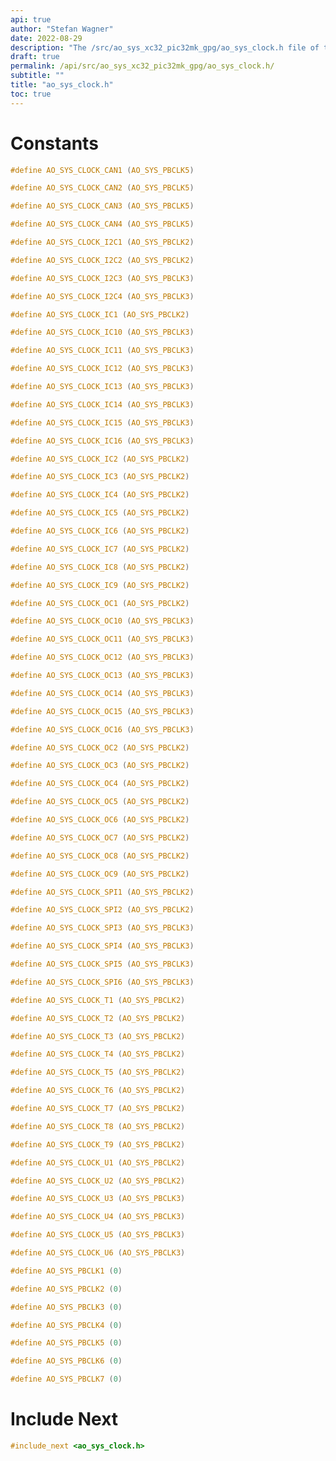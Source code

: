 ```yaml
---
api: true
author: "Stefan Wagner"
date: 2022-08-29
description: "The /src/ao_sys_xc32_pic32mk_gpg/ao_sys_clock.h file of the ao real-time operating system."
draft: true
permalink: /api/src/ao_sys_xc32_pic32mk_gpg/ao_sys_clock.h/
subtitle: ""
title: "ao_sys_clock.h"
toc: true
---
```


# Constants

```c
#define AO_SYS_CLOCK_CAN1 (AO_SYS_PBCLK5)
```

```c
#define AO_SYS_CLOCK_CAN2 (AO_SYS_PBCLK5)
```

```c
#define AO_SYS_CLOCK_CAN3 (AO_SYS_PBCLK5)
```

```c
#define AO_SYS_CLOCK_CAN4 (AO_SYS_PBCLK5)
```

```c
#define AO_SYS_CLOCK_I2C1 (AO_SYS_PBCLK2)
```

```c
#define AO_SYS_CLOCK_I2C2 (AO_SYS_PBCLK2)
```

```c
#define AO_SYS_CLOCK_I2C3 (AO_SYS_PBCLK3)
```

```c
#define AO_SYS_CLOCK_I2C4 (AO_SYS_PBCLK3)
```

```c
#define AO_SYS_CLOCK_IC1 (AO_SYS_PBCLK2)
```

```c
#define AO_SYS_CLOCK_IC10 (AO_SYS_PBCLK3)
```

```c
#define AO_SYS_CLOCK_IC11 (AO_SYS_PBCLK3)
```

```c
#define AO_SYS_CLOCK_IC12 (AO_SYS_PBCLK3)
```

```c
#define AO_SYS_CLOCK_IC13 (AO_SYS_PBCLK3)
```

```c
#define AO_SYS_CLOCK_IC14 (AO_SYS_PBCLK3)
```

```c
#define AO_SYS_CLOCK_IC15 (AO_SYS_PBCLK3)
```

```c
#define AO_SYS_CLOCK_IC16 (AO_SYS_PBCLK3)
```

```c
#define AO_SYS_CLOCK_IC2 (AO_SYS_PBCLK2)
```

```c
#define AO_SYS_CLOCK_IC3 (AO_SYS_PBCLK2)
```

```c
#define AO_SYS_CLOCK_IC4 (AO_SYS_PBCLK2)
```

```c
#define AO_SYS_CLOCK_IC5 (AO_SYS_PBCLK2)
```

```c
#define AO_SYS_CLOCK_IC6 (AO_SYS_PBCLK2)
```

```c
#define AO_SYS_CLOCK_IC7 (AO_SYS_PBCLK2)
```

```c
#define AO_SYS_CLOCK_IC8 (AO_SYS_PBCLK2)
```

```c
#define AO_SYS_CLOCK_IC9 (AO_SYS_PBCLK2)
```

```c
#define AO_SYS_CLOCK_OC1 (AO_SYS_PBCLK2)
```

```c
#define AO_SYS_CLOCK_OC10 (AO_SYS_PBCLK3)
```

```c
#define AO_SYS_CLOCK_OC11 (AO_SYS_PBCLK3)
```

```c
#define AO_SYS_CLOCK_OC12 (AO_SYS_PBCLK3)
```

```c
#define AO_SYS_CLOCK_OC13 (AO_SYS_PBCLK3)
```

```c
#define AO_SYS_CLOCK_OC14 (AO_SYS_PBCLK3)
```

```c
#define AO_SYS_CLOCK_OC15 (AO_SYS_PBCLK3)
```

```c
#define AO_SYS_CLOCK_OC16 (AO_SYS_PBCLK3)
```

```c
#define AO_SYS_CLOCK_OC2 (AO_SYS_PBCLK2)
```

```c
#define AO_SYS_CLOCK_OC3 (AO_SYS_PBCLK2)
```

```c
#define AO_SYS_CLOCK_OC4 (AO_SYS_PBCLK2)
```

```c
#define AO_SYS_CLOCK_OC5 (AO_SYS_PBCLK2)
```

```c
#define AO_SYS_CLOCK_OC6 (AO_SYS_PBCLK2)
```

```c
#define AO_SYS_CLOCK_OC7 (AO_SYS_PBCLK2)
```

```c
#define AO_SYS_CLOCK_OC8 (AO_SYS_PBCLK2)
```

```c
#define AO_SYS_CLOCK_OC9 (AO_SYS_PBCLK2)
```

```c
#define AO_SYS_CLOCK_SPI1 (AO_SYS_PBCLK2)
```

```c
#define AO_SYS_CLOCK_SPI2 (AO_SYS_PBCLK2)
```

```c
#define AO_SYS_CLOCK_SPI3 (AO_SYS_PBCLK3)
```

```c
#define AO_SYS_CLOCK_SPI4 (AO_SYS_PBCLK3)
```

```c
#define AO_SYS_CLOCK_SPI5 (AO_SYS_PBCLK3)
```

```c
#define AO_SYS_CLOCK_SPI6 (AO_SYS_PBCLK3)
```

```c
#define AO_SYS_CLOCK_T1 (AO_SYS_PBCLK2)
```

```c
#define AO_SYS_CLOCK_T2 (AO_SYS_PBCLK2)
```

```c
#define AO_SYS_CLOCK_T3 (AO_SYS_PBCLK2)
```

```c
#define AO_SYS_CLOCK_T4 (AO_SYS_PBCLK2)
```

```c
#define AO_SYS_CLOCK_T5 (AO_SYS_PBCLK2)
```

```c
#define AO_SYS_CLOCK_T6 (AO_SYS_PBCLK2)
```

```c
#define AO_SYS_CLOCK_T7 (AO_SYS_PBCLK2)
```

```c
#define AO_SYS_CLOCK_T8 (AO_SYS_PBCLK2)
```

```c
#define AO_SYS_CLOCK_T9 (AO_SYS_PBCLK2)
```

```c
#define AO_SYS_CLOCK_U1 (AO_SYS_PBCLK2)
```

```c
#define AO_SYS_CLOCK_U2 (AO_SYS_PBCLK2)
```

```c
#define AO_SYS_CLOCK_U3 (AO_SYS_PBCLK3)
```

```c
#define AO_SYS_CLOCK_U4 (AO_SYS_PBCLK3)
```

```c
#define AO_SYS_CLOCK_U5 (AO_SYS_PBCLK3)
```

```c
#define AO_SYS_CLOCK_U6 (AO_SYS_PBCLK3)
```

```c
#define AO_SYS_PBCLK1 (0)
```

```c
#define AO_SYS_PBCLK2 (0)
```

```c
#define AO_SYS_PBCLK3 (0)
```

```c
#define AO_SYS_PBCLK4 (0)
```

```c
#define AO_SYS_PBCLK5 (0)
```

```c
#define AO_SYS_PBCLK6 (0)
```

```c
#define AO_SYS_PBCLK7 (0)
```

# Include Next

```c
#include_next <ao_sys_clock.h>
```

